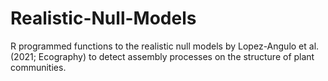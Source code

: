 # Realistic-Null-Models
R programmed functions to the realistic null models by Lopez-Angulo et al. (2021; Ecography) to detect assembly processes on the structure of plant communities.

